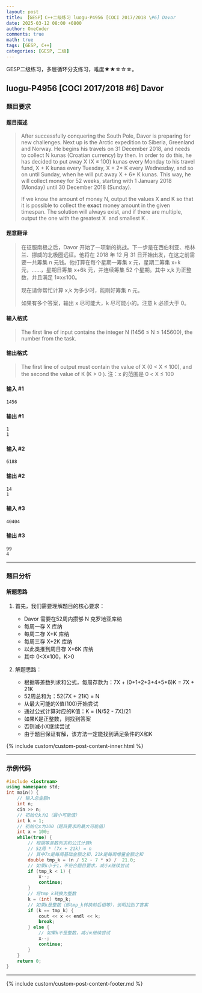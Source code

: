 ```yaml
---
layout: post
title: 【GESP】C++二级练习 luogu-P4956 [COCI 2017/2018 \#6] Davor
date: 2025-03-12 08:00 +0800
author: OneCoder
comments: true
math: true
tags: [GESP, C++]
categories: [GESP, 二级]
---
```

GESP二级练习，多层循环分支练习，难度★★☆☆☆。

<!--more-->

## luogu-P4956 [COCI 2017/2018 #6] Davor

### 题目要求

#### 题目描述

>After successfully conquering the South Pole, Davor is preparing for new challenges. Next up is the Arctic expedition to Siberia, Greenland and Norway. He begins his travels on 31 December 2018, and needs to collect ​N kunas (Croatian currency) by then. In order to do this, he has decided to put away ​X (​X ≤ 100) kunas every Monday to his travel fund, ​X + K kunas every Tuesday, ​X + 2* ​K every Wednesday, and so on until Sunday, when he will put away ​X + 6* ​K kunas. This way, he will collect money for 52 weeks, starting with 1 January 2018 (Monday) until 30 December 2018 (Sunday).
>
>If we know the amount of money ​N​, output the values ​X and ​K so that it is possible to collect the ​**exact** money amount in the given timespan. The solution will always exist, and if there are multiple, output the one with the greatest ​X ​ and smallest ​K ​.

#### 题意翻译

>在征服南极之后，Davor 开始了一项新的挑战。下一步是在西伯利亚、格林兰、挪威的北极圈远征。他将在 2018 年 12 月 31 日开始出发，在这之前需要一共筹集 n 元钱。他打算在每个星期一筹集 x 元，星期二筹集 x+k 元，……，星期日筹集 x+6k 元，并连续筹集 52 个星期。其中 x,k 为正整数，并且满足 1≤x≤100。
>
>现在请你帮忙计算 x,k 为多少时，能刚好筹集 n 元。
>
>如果有多个答案，输出 x 尽可能大，k 尽可能小的。注意 k 必须大于 0。

#### 输入格式

>The first line of input contains the integer ​N​ (1456 ≤ ​N​ ≤ 145600), the number from the task.

#### 输出格式

>The first line of output must contain the value of ​X (​0 < ​X ​≤ 100 ​)​, and the second the value of K (K ​> 0 ​)​.
> 注：x 的范围是 0 < X ​≤ 100

#### 输入 #1

```console
1456
```

#### 输出 #1

```console
1
1
```

#### 输入 #2

```console
6188
```

#### 输出 #2

```console
14
1
```

#### 输入 #3

```console
40404
```

#### 输出 #3

```console
99
4
```

---

### 题目分析

#### 解题思路

1. 首先，我们需要理解题目的核心要求：
   - Davor 需要在52周内攒够 N 克罗地亚库纳
   - 每周一存 X 库纳
   - 每周二存 X+K 库纳
   - 每周三存 X+2K 库纳
   - 以此类推到周日存 X+6K 库纳
   - 其中 0<X≤100，K>0

2. 解题思路：
   - 根据等差数列求和公式，每周存款为：7X + (0+1+2+3+4+5+6)K = 7X + 21K
   - 52周总和为：52(7X + 21K) = N
   - 从最大可能的X值(100)开始尝试
   - 通过公式计算对应的K值：K = (N/52 - 7X)/21
   - 如果K是正整数，则找到答案
   - 否则减小X继续尝试
   - 由于题目保证有解，该方法一定能找到满足条件的X和K

{% include custom/custom-post-content-inner.html %}

---

### 示例代码

```cpp
#include <iostream>
using namespace std;
int main() {
    // 输入总金额n
    int n;
    cin >> n;
    // 初始化k为1（最小可能值）
    int k = 1;
    // 初始化x为100（题目要求的最大可能值）
    int x = 100;
    while(true) {
        // 根据等差数列求和公式计算k
        // 52周 * (7x + 21k) = n
        // 其中7x是每周基础金额之和，21k是每周增量金额之和
        double tmp_k = (n / 52 - 7 * x) /  21.0;
        // 如果k小于1，不符合题目要求，减小x继续尝试
        if (tmp_k < 1) {
            x--;
            continue;
        }
        // 将tmp_k转换为整数
        k = (int) tmp_k;
        // 如果k是整数（即tmp_k转换前后相等），说明找到了答案
        if (k == tmp_k) {
            cout << x << endl << k;
            break;
        } else {
            // 如果k不是整数，减小x继续尝试
            x--;
            continue;
        }
    }
    return 0;
}
```

---

{% include custom/custom-post-content-footer.md %}
